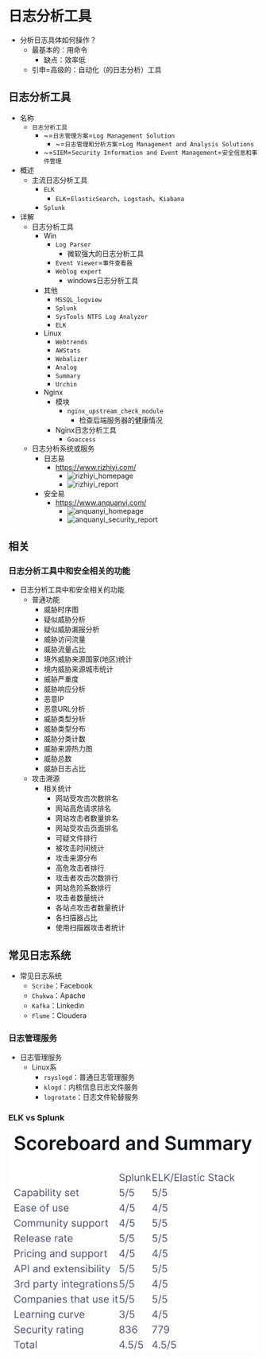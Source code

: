 # 日志分析工具

* 分析日志具体如何操作？
  * 最基本的：用命令
    * 缺点：效率低
  * 引申=高级的：自动化（的日志分析）工具

## 日志分析工具

* 名称
  * `日志分析工具`
    * ~=`日志管理方案`=`Log Management Solution`
      * ~=`日志管理和分析方案`=`Log Management and Analysis Solutions`
    * ~=`SIEM`=`Security Information and Event Management`=`安全信息和事件管理`
* 概述
  * 主流日志分析工具
    * `ELK`
      * `ELK`=`ElasticSearch`、`Logstash`、`Kiabana`
    * `Splunk`
* 详解
  * 日志分析工具
    * Win
      * `Log Parser`
        * 微软强大的日志分析工具
      * `Event Viewer`=`事件查看器`
      * `Weblog expert`
        * windows日志分析工具
    * 其他
      * `MSSQL_logview`
      * `Splunk`
      * `SysTools NTFS Log Analyzer`
      * `ELK`
    * Linux
      * `Webtrends`
      * `AWStats`
      * `Webalizer`
      * `Analog`
      * `Summary`
      * `Urchin`
    * Nginx
      * 模块
        * `nginx_upstream_check_module`
          * 检查后端服务器的健康情况
      * Nginx日志分析工具
        * `Goaccess`
  * 日志分析系统或服务
    * 日志易
      * https://www.rizhiyi.com/
        * ![rizhiyi_homepage](../../../assets/img/rizhiyi_homepage.png)
        * ![rizhiyi_report](../../../assets/img/rizhiyi_report.png)
    * 安全易
      * https://www.anquanyi.com/
        * ![anquanyi_homepage](../../../assets/img/anquanyi_homepage.png)
        * ![anquanyi_security_report](../../../assets/img/anquanyi_security_report.png)

## 相关

### 日志分析工具中和安全相关的功能

* 日志分析工具中和安全相关的功能
  * 普通功能
    * 威胁时序图
    * 疑似威胁分析
    * 疑似威胁漏报分析
    * 威胁访问流量
    * 威胁流量占比
    * 境外威胁来源国家(地区)统计
    * 境内威胁来源城市统计
    * 威胁严重度
    * 威胁响应分析
    * 恶意IP
    * 恶意URL分析
    * 威胁类型分析
    * 威胁类型分布
    * 威胁分类计数
    * 威胁来源热力图
    * 威胁总数
    * 威胁日志占比
  * 攻击溯源
    * 相关统计
      * 网站受攻击次数排名
      * 网站高危请求排名
      * 网站攻击者数量排名
      * 网站受攻击页面排名
      * 可疑文件排行
      * 被攻击时间统计
      * 攻击来源分布
      * 高危攻击者排行
      * 攻击者攻击次数排行
      * 网站危险系数排行
      * 攻击者数量统计
      * 各站点攻击者数量统计
      * 各扫描器占比
      * 使用扫描器攻击者统计

## 常见日志系统

* 常见日志系统
  * `Scribe`：Facebook
  * `Chukwa`：Apache
  * `Kafka`：Linkedin
  * `Flume`：Cloudera

### 日志管理服务

* 日志管理服务
  * Linux系
    * `rsyslogd`：普通日志管理服务
    * `klogd`：内核信息日志文件服务
    * `logrotate`：日志文件轮替服务

### ELK vs Splunk

![elk_vs_splunk](../../assets/img/elk_vs_splunk.png)
